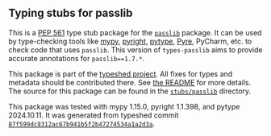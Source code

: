## Typing stubs for passlib

This is a [PEP 561](https://peps.python.org/pep-0561/)
type stub package for the [`passlib`](https://foss.heptapod.net/python-libs/passlib) package.
It can be used by type-checking tools like
[mypy](https://github.com/python/mypy/),
[pyright](https://github.com/microsoft/pyright),
[pytype](https://github.com/google/pytype/),
[Pyre](https://pyre-check.org/),
PyCharm, etc. to check code that uses `passlib`. This version of
`types-passlib` aims to provide accurate annotations for
`passlib==1.7.*`.

This package is part of the [typeshed project](https://github.com/python/typeshed).
All fixes for types and metadata should be contributed there.
See [the README](https://github.com/python/typeshed/blob/main/README.md)
for more details. The source for this package can be found in the
[`stubs/passlib`](https://github.com/python/typeshed/tree/main/stubs/passlib)
directory.

This package was tested with
mypy 1.15.0,
pyright 1.1.398,
and pytype 2024.10.11.
It was generated from typeshed commit
[`87f599dc8312ac67b941b5f2b47274534a1a2d3a`](https://github.com/python/typeshed/commit/87f599dc8312ac67b941b5f2b47274534a1a2d3a).